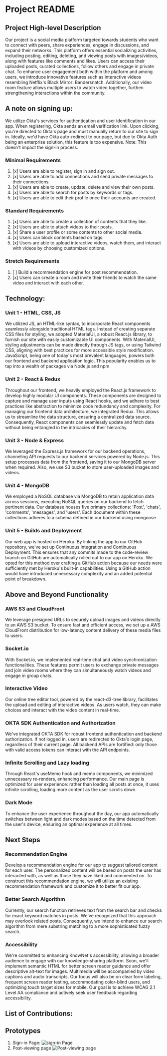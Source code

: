 # Project README

## Project High-level Description

Our project is a social media platform targeted towards students who want to connect with peers, share experiences, engage in discussions, and expand their networks. This platform offers essential socializing activities, including posting, editing, deleting, and viewing posts with images/videos, along with features like comments and likes. Users can access their uploaded posts, curated collections, follow others and engage in private chat. To enhance user engagement both within the platform and among users, we introduce innovative features such as interactive videos resembling Netflix's Black Mirror: Bandersnatch. Additionally, our video room feature allows multiple users to watch video together, furthen strengthening interactions within the community.

## A note on signing up:

We utilize Okta's services for authentication and user identification in our app. When registering, Okta sends an email verification link. Upon clicking, you're directed to Okta's page and must manually return to our site to sign in. Ideally, we'd have Okta auto-redirect to our page, but due to Okta Auth being an enterprise solution, this feature is too expensive. Note: This doesn't impact the sign-in process.

### Minimal Requirements

1. [x] Users are able to register, sign in and sign out.
2. [x] Users are able to add connections and send private messages to their connections.
3. [x] Users are able to create, update, delete and view their own posts.
4. [x] Users are able to search for posts by keywords or tags.
5. [x] Users are able to edit their profile once their accounts are created.

### Standard Requirements

1. [x] Users are able to create a collection of contents that they like.
2. [x] Users are able to attach videos to their posts.
3. [x] Share a user profile or some contents to other social media.
4. [x] Users can block contents based on tags.
5. [x] Users are able to upload interactive videos, watch them, and interact with videos by choosing customized options.

### Stretch Requirements

1. [ ] Build a recommendation engine for post recommendation.
2. [x] Users can create a room and invite their friends to watch the same video and interact with each other.

## Technology:

### Unit 1 - HTML, CSS, JS

We utilized JS, an HTML-like syntax, to incorporate React components seamlessly alongside traditional HTML tags.
Instead of creating separate CSS files for styling, we adopted MaterialUI, a robust React.js library,
to furnish our site with easily customizable UI components. With MaterialUI,
styling adjustments can be made directly through JS tags, or using Tailwind CSS, aligning with best practices for more accessible style modification.
JavaScript, being one of today's most prevalent languages, powers both our frontend and backend application logic.
This popularity enables us to tap into a wealth of packages via Node.js and npm.

### Unit 2 - React & Redux

Throughout our frontend, we heavily employed the React.js framework to develop highly modular UI components.
These components are designed to capture and manage user inputs using React hooks,
and we adhere to best practices like abstraction to minimize code redundancy and complexity.
For managing our frontend data architecture, we integrated Redux.
This allows us to streamline the data structure, ensuring a centralized data source.
Consequently, React components can seamlessly update and fetch data without being entangled in the intricacies of their hierarchy.

### Unit 3 - Node & Express

We leveraged the Express.js framework for our backend operations,
channeling API requests to our backend services powered by Node.js.
This setup processes data from the frontend, saving it to our MongoDB server when required.
Also, we use S3 bucket to store user-uploaded images and videos.

### Unit 4 - MongoDB

We employed a NoSQL database via MongoDB to retain application data across sessions,
executing NoSQL queries on our backend to fetch pertinent data.
Our database houses five primary collections: 'Post', 'chats', 'comments', 'messages', and 'users'.
Each document within these collections adheres to a schema defined in our backend using mongoose.

### Unit 5 - Builds and Deployment

Our web app is hosted on Heroku. By linking the app to our GitHub repository,
we've set up Continuous Integration and Continuous Deployment.
This ensures that any commits made to the code-review branch on GitHub are automatically rolled out to our app on Heroku.
We opted for this method over crafting a GitHub action because our needs were sufficiently met by Heroku's built-in capabilities.
Using a GitHub action would have introduced unnecessary complexity and an added potential point of breakdown.

<!-- ### Users are able to register, sign in and sign out:

1. Use Mongoose to link MongoDB with backend objects and create a MongoDB database in MongoDB Atlas.
2. Build a sign-in webpage.
3. Integrate Okta SDK for authentication to allow users to sign up with email/phone/account+password, login, log out.
4. Deploy our front-end, back-end to a deployment platform (e.g., Vercel, Render, Cyclic, Railway, Deta, fly.io, Nextify).
5. Establish the general structure of front-end and backend project.

### Users are able to create, update, delete and view their posts:

1. Design schema of users (and potentially post, tag) (include a list of friends' id as a field in the user schema) and link schemas with MongoDB instances.
2. Develop a user-friendly UX and UI for post management.
3. Develop CRUD API endpoints for post management.
4. Generate test data for posts.
5. Write front-end code to make API calls to backend to retrieve data. -->

## Above and Beyond Functionality

### AWS S3 and CloudFront

We leverage presigned URLs to securely upload images and videos directly to an AWS S3 bucket. To ensure fast and efficient access, we set up a AWS CloudFront distribution for low-latency content delivery of these media files to users.

### Socket.io

With Socket.io, we implemented real-time chat and video synchronization functionalities. These features permit users to exchange private messages and join video rooms where they can simultaneously watch videos and engage in group chats.

### Interactive Video

Our online tree editor tool, powered by the react-d3-tree library, facilitates the upload and editing of interactive videos. As users watch, they can make choices and interact with the video content in real-time.

### OKTA SDK Authentication and Authorization

We've integrated OKTA SDK for robust frontend authentication and backend authorization. If not logged in, users are redirected to Okta's login page, regardless of their current page. All backend APIs are fortified: only those with valid access tokens can interact with the API endpoints.

### Infinite Scrolling and Lazy loading

Through React's useMemo hook and memo components, we minimized unnecessary re-renders, enhancing performance. Our main page is optimized for user experience: rather than loading all posts at once, it uses infinite scrolling, loading more content as the user scrolls down.

### Dark Mode

To enhance the user experience throughout the day, our app automatically switches between light and dark modes based on the time detected from the user's device, ensuring an optimal experience at all times.

## Next Steps

### Recommendation Engine

Develop a recommendation engine for our app to suggest tailored content for each user. The personalized content will be based on posts the user has interacted with, as well as those they have liked and commented on. To construct this recommendation engine, we will utilize an existing recommendation framework and customize it to better fit our app.

### Better Search Algorithm

Currently, our search function retrieves text from the search bar and checks for exact keyword matches in posts. We've recognized that this approach may overlook related posts. Consequently, we intend to enhance our search algorithm from mere substring matching to a more sophisticated fuzzy search.

### Accessibility

We're committed to enhancing KnowNet's accessibility, allowing a broader audience to engage with our knowledge-sharing platform. Soon, we'll implement semantic HTML for better screen reader guidance and offer descriptive alt-text for images. Multimedia will be accompanied by video captions and audio transcripts. Our focus will also be on clear form labeling, frequent screen reader testing, accommodating color-blind users, and optimizing touch target sizes for mobile. Our goal is to achieve WCAG 2.1 Level AA compliance and actively seek user feedback regarding accessibility.

## List of Contributions:

## Prototypes

1. Sign-in Page:
   ![sign-in Page](https://user-images.githubusercontent.com/99515001/258669743-ca17a245-0358-435a-ba96-8ab7bf6aefc0.png)
2. Post-viewing page
   ![Post-viewing page](https://user-images.githubusercontent.com/99515001/258669750-e2dc043f-e1c5-45f2-9d49-129910ea2a07.png)

